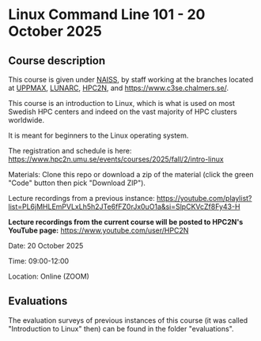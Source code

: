 # Linux Command Line 101 - 20 October 2025

## Course description

This course is given under <a href="_https://www.naiss.se/" target="_blank">NAISS</a>, by staff working at the branches located at <a href="https://www.uu.se/centrum/uppmax/" target="_blank">UPPMAX</a>, <a href="https://www.lunarc.lu.se/" target="_blank">LUNARC</A>, <a href="https://www.hpc2n.umu.se/" target="_blank">HPC2N</a>, and <a href="https://www.c3se.chalmers.se/" target="_blank">https://www.c3se.chalmers.se/</a>.

This course is an introduction to Linux, which is what is used on most Swedish HPC centers and indeed on the vast majority of HPC clusters worldwide. 

It is meant for beginners to the Linux operating system.

The registration and schedule is here: https://www.hpc2n.umu.se/events/courses/2025/fall/2/intro-linux

Materials: Clone this repo or download a zip of the material (click the green "Code" button then pick "Download ZIP"). 

Lecture recordings from a previous instance: https://youtube.com/playlist?list=PL6jMHLEmPVLxLh5h2JTe6fFZ0rJx0uO1a&si=SlpCKVcZf8Fy43-H 

**Lecture recordings from the current course will be posted to HPC2N's YouTube page:** https://www.youtube.com/user/HPC2N

Date: 20 October 2025 

Time: 09:00-12:00

Location: Online (ZOOM)

## Evaluations 

The evaluation surveys of previous instances of this course (it was called "Introduction to Linux" then) can be found in the folder "evaluations". 
